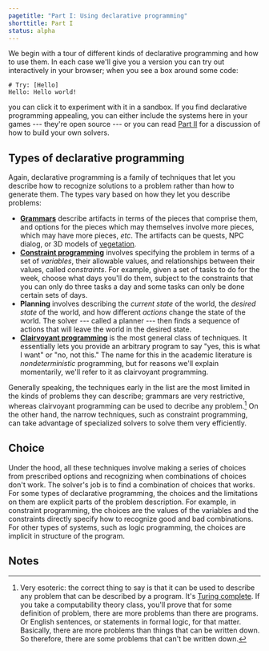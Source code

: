 ```yaml
---
pagetitle: "Part I: Using declarative programming"
shorttitle: Part I
status: alpha
---
```

We begin with a tour of different kinds of declarative programming and how to use them.  In each case we'll give you a version you can try out interactively in your browser; when you see a box around some code:
```Step
# Try: [Hello]
Hello: Hello world!
```
you can click it to experiment with it in a sandbox.  If you find declarative programming appealing, you can either include the systems here in your games --- they're open source --- or you can read [Part II](part_ii) for a discussion of how to build your own solvers.

## Types of declarative programming

Again, declarative programming is a family of techniques that let you describe how to recognize solutions to a problem rather than how to generate them.  The types vary based on how they let you describe problems:

* [**Grammars**](grammars) describe artifacts in terms of the pieces that comprise them, and options for the pieces which may themselves involve more pieces, which may have more pieces, *etc*.  The artifacts can be quests, NPC dialog, or 3D models of [vegetation](https://store.speedtree.com/).
* [**Constraint programming**](constraint_programming) involves specifying the problem in terms of a set of *variables*, their allowable values, and relationships between their values, called *constraints*.  For example, given a set of tasks to do for the week, choose what days you'll do them, subject to the constraints that you can only do three tasks a day and some tasks can only be done certain sets of days.
* **Planning** involves describing the *current state* of the world, the *desired state* of the world, and how different *actions* change the state of the world.  The solver --- called a planner --- then finds a sequence of actions that will leave the world in the desired state.
* [**Clairvoyant programming**](clairvoyant_programming) is the most general class of techniques.  It essentially lets you provide an arbitrary program to say "yes, this is what I want" or "no, not this."  The name for this in the academic literature is *nondeterministic* programming, but for reasons we'll explain momentarily, we'll refer to it as clairvoyant programming.

Generally speaking, the techniques early in the list are the most limited in the kinds of problems they can describe; grammars are very restrictive, whereas clairvoyant programming can be used to decribe any problem.[^1]  On the other hand, the narrow techniques, such as constraint programming, can take advantage of specialized solvers to solve them very efficiently. 

## Choice

Under the hood, all these techniques involve making a series of choices from prescribed options and recognizing when combinations of choices don't work.  The solver's job is to find a combination of choices that works.  For some types of declarative programming, the choices and the limitations on them are explicit parts of the problem description.  For example, in constraint programming, the choices are the values of the variables and the constraints directly specify how to recognize good and bad combinations.  For other types of systems, such as logic programming, the choices are implicit in structure of the program.  

## Notes

[^1]: Very esoteric: the correct thing to say is that it can be used to describe any problem that can be described by a program.  It's [Turing complete](wiki:Turing_completeness).  If you take a computability theory class, you'll prove that for some definition of problem, there are more problems than there are programs.  Or English sentences, or statements in formal logic, for that matter.  Basically, there are more problems than things that can be written down.  So therefore, there are some problems that can't be written down.